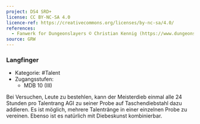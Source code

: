 ```yaml
---
project: DS4 SRD+
license: CC BY-NC-SA 4.0
licence-ref: https://creativecommons.org/licenses/by-nc-sa/4.0/
references: 
  - Fanwerk for Dungeonslayers © Christian Kennig (https://www.dungeonslayers.net/)
source: GRW
---
```


### Langfinger

- Kategorie: #Talent
- Zugangsstufen:
  - MDB 10 (III)

Bei Versuchen, Leute zu bestehlen, kann der Meisterdieb einmal alle 24 Stunden pro Talentrang AGI zu seiner Probe auf Taschendiebstahl dazu addieren. Es ist möglich, mehrere Talentränge in einer einzelnen Probe zu vereinen. Ebenso ist es natürlich mit Diebeskunst kombinierbar.

